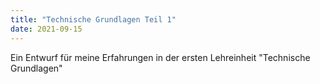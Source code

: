 ```yaml
---
title: "Technische Grundlagen Teil 1"
date: 2021-09-15
---
```


Ein Entwurf für meine Erfahrungen in der ersten Lehreinheit "Technische Grundlagen"
